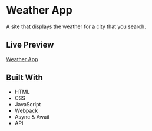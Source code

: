 # Weather App

A site that displays the weather for a city that you search.

## Live Preview

[Weather App](https://28goo.github.io/Weather-App/)

## Built With

* HTML
* CSS
* JavaScript
* Webpack
* Async & Await
* API